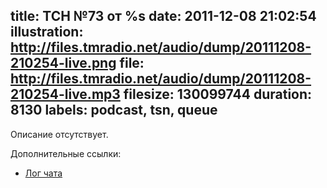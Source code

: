 title: ТСН №73 от %s
date: 2011-12-08 21:02:54
illustration: http://files.tmradio.net/audio/dump/20111208-210254-live.png
file: http://files.tmradio.net/audio/dump/20111208-210254-live.mp3
filesize: 130099744
duration: 8130
labels: podcast, tsn, queue
---
Описание отсутствует.

Дополнительные ссылки:

- [Лог чата](http://files.tmradio.net/audio/dump/20111208-210254-live.log)
